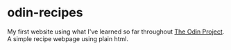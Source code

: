# odin-recipes
My first website using what I've learned so far throughout <a href="https://www.theodinproject.com">The Odin Project</a>. A simple recipe webpage using plain html.

